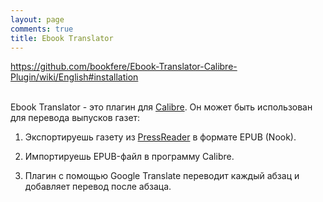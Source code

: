 ```yaml
---
layout: page
comments: true
title: Ebook Translator
---
```


<https://github.com/bookfere/Ebook-Translator-Calibre-Plugin/wiki/English#installation>
<br><br>

Ebook Translator - это плагин для [Calibre](https://download.calibre-ebook.com/4.23.0/). Он может быть использован для перевода выпусков газет:

1) Экспортируешь газету из [PressReader](https://www-pressreader-com.i.ezproxy.nypl.org/en/catalog) в формате EPUB (Nook).

2) Импортируешь EPUB-файл в программу Calibre.

3) Плагин с помощью Google Translate переводит каждый абзац и добавляет перевод после абзаца.